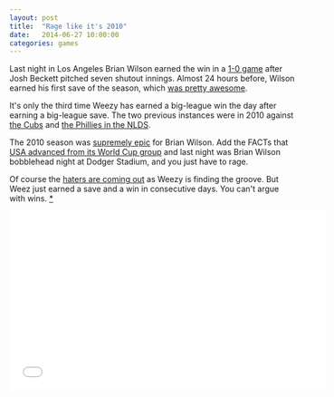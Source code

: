 ```yaml
---
layout: post
title:  "Rage like it's 2010"
date:   2014-06-27 10:00:00
categories: games
---
```


Last night in Los Angeles Brian Wilson earned the win in a [1-0 game](http://losangeles.dodgers.mlb.com/mlb/gameday/index.jsp?c_id=la&gid=2014_06_26_slnmlb_lanmlb_1&lang=en&mode=wrap) after Josh Beckett pitched seven shutout innings. Almost 24 hours before, Wilson earned his first save of the season, which [was pretty awesome](http://isbrianwilsonraging.com/games/2014/06/26/usa-usa.html).

It's only the third time Weezy has earned a big-league win the day after earning a big-league save. The two previous instances were in 2010 against [the Cubs](http://www.baseball-reference.com/players/gl.cgi?id=wilsobr01&t=p&year=2010&share=0.21#234-235-sum:pitching_gamelogs) and [the Phillies in the NLDS](http://www.baseball-reference.com/players/gl.cgi?id=wilsobr01&t=p&year=0&post=1&share=1.73#5-6-sum:pitching_gamelogs_post).

The 2010 season was [supremely epic](http://m.mlb.com/video/v12948715/?query=giants%2Bworld%2Bseries%2B2010) for Brian Wilson. Add the FACTs that [USA advanced from its World Cup group](http://isbrianwilsonraging.com/post-assets/2014-06-26-usa-usa/usa.png) and last night was Brian Wilson bobblehead night at Dodger Stadium, and you just have to rage.

Of course the [haters are coming out](http://www.sportsmedia101.com/losangelesdodgers/2014/06/26/will-don-mattingly%E2%80%99s-faith-in-brian-wilson-pay-off-for-the-los-angeles-dodgers/) as Weezy is finding the groove. But Weez just earned a save and a win in consecutive days. You can't argue with wins. [*](http://www.hardballtimes.com/lets-get-rid-of-pitching-wins/)

<div class="video-container">
  <iframe width="560" height="315" src="//www.youtube.com/embed/8-9XSE5vfy4" frameborder="0" allowfullscreen></iframe>
</div>

